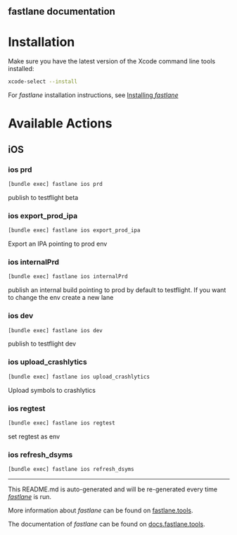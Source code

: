 fastlane documentation
----

# Installation

Make sure you have the latest version of the Xcode command line tools installed:

```sh
xcode-select --install
```

For _fastlane_ installation instructions, see [Installing _fastlane_](https://docs.fastlane.tools/#installing-fastlane)

# Available Actions

## iOS

### ios prd

```sh
[bundle exec] fastlane ios prd
```

publish to testflight beta

### ios export_prod_ipa

```sh
[bundle exec] fastlane ios export_prod_ipa
```

Export an IPA pointing to prod env

### ios internalPrd

```sh
[bundle exec] fastlane ios internalPrd
```

publish an internal build pointing to prod by default to testflight. 
  If you want to change the env create a new lane

### ios dev

```sh
[bundle exec] fastlane ios dev
```

publish to testflight dev

### ios upload_crashlytics

```sh
[bundle exec] fastlane ios upload_crashlytics
```

Upload symbols to crashlytics

### ios regtest

```sh
[bundle exec] fastlane ios regtest
```

set regtest as env

### ios refresh_dsyms

```sh
[bundle exec] fastlane ios refresh_dsyms
```



----

This README.md is auto-generated and will be re-generated every time [_fastlane_](https://fastlane.tools) is run.

More information about _fastlane_ can be found on [fastlane.tools](https://fastlane.tools).

The documentation of _fastlane_ can be found on [docs.fastlane.tools](https://docs.fastlane.tools).
